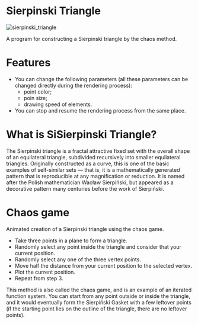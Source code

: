 # Sierpinski Triangle

![sierpinski_triangle](https://github.com/Movorg/sierpinski-triangle/assets/60103760/2ef5590d-49b9-48f1-a732-0536a3808f3d)

A program for constructing a Sierpinski triangle by the chaos method.

# Features

*   You can change the following parameters (all these parameters can be changed directly during the rendering process):
      * point color;
      * poin size;
      * drawing speed of elements.
*   You can stop and resume the rendering process from the same place.

#  What is SiSierpinski Triangle?

The Sierpinski triangle is a fractal attractive fixed set with the overall shape of an equilateral triangle, subdivided recursively into smaller equilateral triangles. Originally constructed as a curve, this is one of the basic examples of self-similar sets — that is, it is a mathematically generated pattern that is reproducible at any magnification or reduction. It is named after the Polish mathematician Wacław Sierpiński, but appeared as a decorative pattern many centuries before the work of Sierpiński. 

# Chaos game

Animated creation of a Sierpinski triangle using the chaos game.

+ Take three points in a plane to form a triangle.
+ Randomly select any point inside the triangle and consider that your current position.
+ Randomly select any one of the three vertex points.
+ Move half the distance from your current position to the selected vertex.
+ Plot the current position.
+ Repeat from step 3.

This method is also called the chaos game, and is an example of an iterated function system. You can start from any point outside or inside the triangle, and it would eventually form the Sierpiński Gasket with a few leftover points (if the starting point lies on the outline of the triangle, there are no leftover points).

